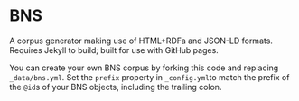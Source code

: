 #  BNS  #

A corpus generator making use of HTML+RDFa and JSON-LD formats.
Requires Jekyll to build; built for use with GitHub pages.

You can create your own BNS corpus by forking this code and replacing `_data/bns.yml`.
Set the `prefix` property in `_config.yml`to match the prefix of the `@id`s of your BNS objects, including the trailing colon.
